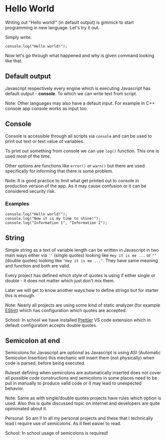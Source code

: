 # Hello World

Writing out "Hello world!" (in default output) is gimmick to start programming in new language. Let's try it out.

Simply write:

    console.log("Hello world!");

Now let's go through what happened and why is given command looking like that.

## Default output

Javascript respectively every engine which is executing Javascript has default output - **console**. To which we can write text from script.

Note: Other languages may also have a default input. For example in C++ console app console works as input too.

## Console

Console is accessible through all scripts via `console` and can be used to print out text or text value of variables.

To print out something from console we can use `log()` function. This one is used most of the time.

Other options are functions like `error()` or `warn()` but there are used specifically for informing that there is some problem.

Note: It is good practice to limit what get printed out to console in production version of the app. As it may cause confusion or it can be considered security risk.

### Examples

```
console.log("Hello world!");
console.log("Now it is my time to shine!");
console.log("Information 1", "Information 2");
```

## String

Simple string as a text of variable length can be written in Javascript in two main ways either via `''` (single quotes) looking like `Hey it is me ...` or `""` (double quotes) looking like `"Hey it is me ..."`. They have same meaning and function and both are valid.

Every project has defined which style of quotes is using if either single or double - it does not matter which just don't mix them.

Later we will get to know another ways how to define strings but for starter this is enough.

Note: Nearly all projects are using some kind of static analyzer (for example [ESlint](https://eslint.org/)) which has configuration which quotes are accepted.

School: In school we have installed [Prettier](https://prettier.io/) VS code extension which in default configuration accepts double quotes.

## Semicolon at end

Semicolons for Javascript are optional as Javascript is using
ASI (Automatic Semicolon Insertion) this mechanic will insert them (not physically) when code is parsed, before being executed.

Ruleset defining when semicolons are automatically inserted does not cover all possible code constructions and semicolons in some places need to be put in manually to produce valid code or it may lead to unexpected behavior.

Note: Same as with single/double quotes projects have rules which option is used. Also this is quite discussed topic on internet and developers are quite opinionated about it.

Personal: So am I! In all my personal projects and these that I technically lead I require use of semicolons. As it feel easier to read.

School: In school usage of semicolons is required!
